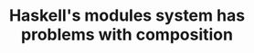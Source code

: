 ---
title: Haskell's modules system has problems with composition
url: http://nikita-volkov.github.io/haskells-modules-system-has-problems-with-composition/
authors:
- Nikita Volkov
type: article
tags:
- modules
doHaskell-type: blog post
dohaskell-year: 2014
---